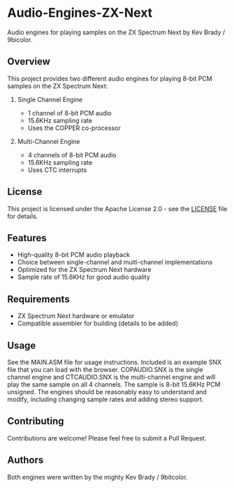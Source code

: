 # Audio-Engines-ZX-Next

Audio engines for playing samples on the ZX Spectrum Next by Kev Brady / 9bicolor.

## Overview

This project provides two different audio engines for playing 8-bit PCM samples on the ZX Spectrum Next:

1. Single Channel Engine
   - 1 channel of 8-bit PCM audio
   - 15.6KHz sampling rate
   - Uses the COPPER co-processor
   
2. Multi-Channel Engine
   - 4 channels of 8-bit PCM audio
   - 15.6KHz sampling rate
   - Uses CTC interrupts

## License

This project is licensed under the Apache License 2.0 - see the [LICENSE](LICENSE) file for details.

## Features

- High-quality 8-bit PCM audio playback
- Choice between single-channel and multi-channel implementations
- Optimized for the ZX Spectrum Next hardware
- Sample rate of 15.6KHz for good audio quality

## Requirements

- ZX Spectrum Next hardware or emulator
- Compatible assembler for building (details to be added)

## Usage

See the MAIN.ASM file for usage instructions. Included is an example SNX file that you can load with the browser. COPAUDIO.SNX is the single channel engine and CTCAUDIO.SNX is the multi-channel engine and will play the same sample on all 4 channels. The sample is 8-bit 15.6KHz PCM unsigned. The engines should be
reasonably easy to understand and modify, including changing sample rates and adding stereo support.

## Contributing

Contributions are welcome! Please feel free to submit a Pull Request.

## Authors

Both engines were written by the mighty Kev Brady / 9bitcolor.



